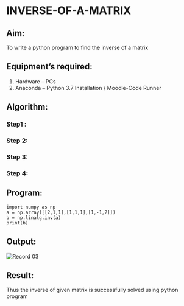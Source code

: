 # INVERSE-OF-A-MATRIX
## Aim:
To write a python program to find the inverse of a matrix
## Equipment’s required:
1. 	Hardware – PCs
2. 	Anaconda – Python 3.7 Installation / Moodle-Code Runner
## Algorithm:
### Step1 : 
### Step 2: 
### Step 3: 
### Step 4: 

## Program:
```
import numpy as np
a = np.array([[2,1,1],[1,1,1],[1,-1,2]])
b = np.linalg.inv(a)
print(b)
```
## Output:
![Record 03](https://github.com/user-attachments/assets/28f662a2-19a7-4669-bdea-d95bd1e37145)

## Result:
Thus the inverse of given matrix is successfully solved using python program

